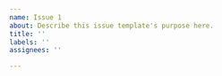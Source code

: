```yaml
---
name: Issue 1
about: Describe this issue template's purpose here.
title: ''
labels: ''
assignees: ''

---
```



